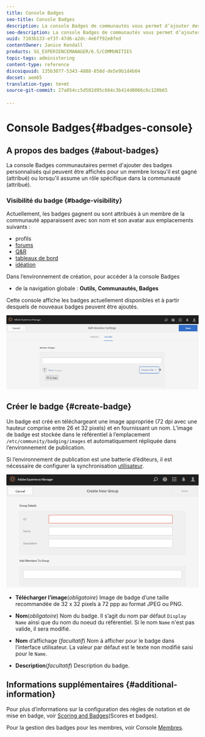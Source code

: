 ```yaml
---
title: Console Badges
seo-title: Console Badges
description: La console Badges de communautés vous permet d’ajouter des badges personnalisés qui peuvent être affichés pour les membres lorsqu’ils sont gagnés (attribués) ou lorsqu’ils assument un rôle spécifique dans la communauté (affectés).
seo-description: La console Badges de communautés vous permet d’ajouter des badges personnalisés qui peuvent être affichés pour les membres lorsqu’ils sont gagnés (attribués) ou lorsqu’ils assument un rôle spécifique dans la communauté (affectés).
uuid: 7103b133-ef3f-47d6-a2dc-4e6ff92e8fed
contentOwner: Janice Kendall
products: SG_EXPERIENCEMANAGER/6.5/COMMUNITIES
topic-tags: administering
content-type: reference
discoiquuid: 135b3077-5343-4888-858d-de5e9b1d4b04
docset: aem65
translation-type: tm+mt
source-git-commit: 27a054cc5d502d95c664c3b414d0066c6c120b65

---
```



# Console Badges{#badges-console}

## A propos des badges {#about-badges}

La console Badges communautaires permet d&#39;ajouter des badges personnalisés qui peuvent être affichés pour un membre lorsqu&#39;il est gagné (attribué) ou lorsqu&#39;il assume un rôle spécifique dans la communauté (attribué).

### Visibilité du badge {#badge-visibility}

Actuellement, les badges gagnent ou sont attribués à un membre de la communauté apparaissent avec son nom et son avatar aux emplacements suivants :

* profils
* [forums](/help/communities/forum.md)
* [Q&amp;R](/help/communities/working-with-qna.md)
* [tableaux de bord](/help/communities/enabling-leaderboard.md)
* [idéation](/help/communities/ideation-feature.md)

Dans l’environnement de création, pour accéder à la console Badges

* de la navigation globale : **Outils, Communautés, Badges**

Cette console affiche les badges actuellement disponibles et à partir desquels de nouveaux badges peuvent être ajoutés.

![chlimage_1-123](assets/chlimage_1-123.png)

## Créer le badge {#create-badge}

Un badge est créé en téléchargeant une image appropriée (72 dpi avec une hauteur comprise entre 26 et 32 pixels) et en fournissant un nom. L’image de badge est stockée dans le référentiel à l’emplacement `/etc/community/badging/images` et automatiquement répliquée dans l’environnement de publication.

Si l’environnement de publication est une batterie d’éditeurs, il est nécessaire de configurer la synchronisation [utilisateur](/help/communities/sync.md).

![chlimage_1-124](assets/chlimage_1-124.png)

* **Télécharger l’image**(*obligatoire*) Image de badge d’une taille recommandée de 32 x 32 pixels à 72 ppp au format JPEG ou PNG.

* **Nom**(*obligatoire*) Nom du badge. Il s’agit du nom par défaut `Display Name` ainsi que du nom du noeud du référentiel. Si le nom `Name` n&#39;est pas valide, il sera modifié.

* **Nom** d’affichage (*facultatif*) Nom à afficher pour le badge dans l’interface utilisateur. La valeur par défaut est le texte non modifié saisi pour le `Name`.

* **Description**(*facultatif*) Description du badge.

## Informations supplémentaires {#additional-information}

Pour plus d’informations sur la configuration des règles de notation et de mise en badge, voir [Scoring and Badges](/help/communities/implementing-scoring.md)(Scores et badges).

Pour la gestion des badges pour les membres, voir Console [Membres](/help/communities/members.md).
